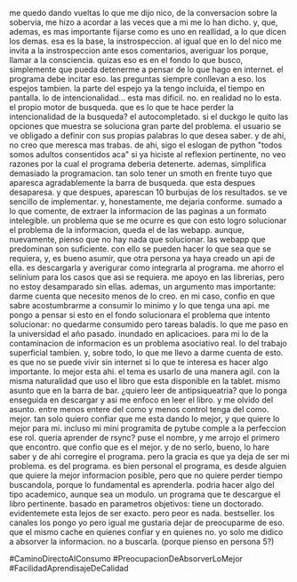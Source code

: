 me quedo dando vueltas lo que me dijo nico, de la conversacion sobre la sobervia, me hizo a acordar a las veces que a mi me lo han dicho. y, que, ademas, es mas importante fijarse como es uno en reallidad, a lo que dicen los demas. esa es la base, la instrospeccion. al igual que en lo del nico me invita a la instrospeccion ante esos comentarios, averiguar los porque, llamar a la consciencia. quizas eso es en el fondo lo que busco, simplemente que pueda detenerme a pensar de lo que hago en internet. el programa debe incitar eso. las preguntas siempre conllevan a eso. los espejos tambien. la parte del espejo ya la tengo incluida, el tiempo en pantalla. lo de intencionalidad... esta mas dificil. no. en realidad no lo esta. el propio motor de busqueda. que es lo que te hace perder la intencionalidad de la busqueda? el autocompletado. si el duckgo le quito las opciones que muestra se soluciona gran parte del problema. el usuario se ve obligado a definir con sus propias palabras lo que desea saber. y de ahi, no creo que meresca mas trabas. de ahi, sigo el eslogan de python "todos somos adultos consentidos aca" si ya hiciste al reflexion pertinente, no veo razones por la cual el programa deberia detenerte. ademas, simplifica demasiado la programacion. tan solo tener un smoth en frente tuyo que aparesca agradablemente la barra de busqueda. que esta despues desaparesa. y que despues, aparescan 10 burbujas de los resultados. se ve sencillo de implementar. y, honestamente, me dejaria conforme. sumado a lo que comente, de extraer la informacion de las paginas a un formato intelegible. un problema que se me ocurre es que con esto logro solucionar el problema de la informacion, queda el de las webapp. aunque, nuevamente, pienso que no hay nada que solucionar. las webapp que predominan son suficiente. con ello se pueden hacer lo que sea que se requiera, y, es bueno asumir, que otra persona ya haya creado un api de ella. es descargarla y averigurar como integrarla al programa. me ahorro el selinium para los casos que asi se requiera. me apoyo en las librerias, pero no estoy desamparado sin ellas.  ademas, un argumento mas importante: darme cuenta que necesito menos de lo creo. en mi caso, confio en que sabre acostumbrarme a consumir lo minimo y lo que tenga una api. me pongo a pensar si esto en el fondo solucionara el problema que intento solucionar: no quedarme consumido pero tareas baladis. lo que me paso en la universidad el año pasado. inundado en aplicacioes. para mi lo de la contaminacion de informacion es un problema asociativo real. lo del trabajo superficial tambien. y, sobre todo, lo que me llevo a darme cuenta de esto. es que no se puede vivir sin internet si lo que te interesa es hacer algo importante. lo mejor esta ahi. el tema es usarlo de una manera agil. con la misma naturalidad que uso el libro que esta disponible en la tablet. mismo asunto que en la barra de bar. ¿quiero leer de antipsiqueatria? que lo ponga enseguida en descargar y asi me enfoco en leer el libro. y me olvido del asunto. entre menos entere del como y menos control tenga del como. mejor. tan solo quiero confiar que me esta dando lo mejor, y que quiere lo mejor para mi. incluso mi mini programita de pytube comple a la perfeccion ese rol. queria aprender de rsync? puse el nombre, y me arrojo el primero que encontro. que confio que es el mejor. y de no serlo, bueno, lo hare saber y de ahi corregire el programa. pero la gracia es que ya deja de ser mi problema. es del programa. es bien personal el programa, es desde alguien que quiere la mejor informacion posible, pero que no quiere perder tiempo buscandola, porque lo fundamental es aprenderla. podria hacer algo del tipo academico, aunque sea un modulo. un programa que te descargue el libro pertinente. basado en parametros objetivos: tiene un doctorado. evidentemete esta lejos de ser exacto. pero peor es nada. bestseller. los canales los pongo yo pero igual me gustaria dejar de preocuparme de eso. que el mismo cache en quienes confiar y en quienes no. yo solo me didico a absorver la informacion. no a buscarla.
(porque pienso en persona 5?)

#CaminoDirectoAlConsumo 
#PreocupacionDeAbsorverLoMejor
#FacilidadAprendisajeDeCalidad
